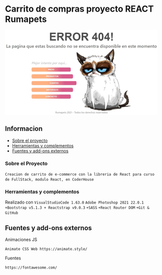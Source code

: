 # Carrito de compras proyecto REACT Rumapets
<p align="center">
  <img src="https://github.com/Julesarg/idea-stradolini/blob/main/images/readmeimg.jpg"/>
</p>

## Informacion
* [Sobre el proyecto](#Sobre-el-Proyecto)
* [Herramientas y complementos](#Herramientas-y-complementos)
* [Fuentes y add-ons externos](#Fuentes-y-addons-externos)

### Sobre el Proyecto
`
Creacion de carrito de e-commerce con la libreria de React para curso de FullStack, modulo React, en CoderHouse
`
### Herramientas y complementos

Realizado con
`
VisualStudioCode 1.63.0
`
`
Adobe Photoshop 2021 22.0.1
`
`
+Bootstrap v5.1.3 + Reactstrap v9.0.3
`
`
+SASS
`
`
+React Router DOM
`
`
+Git & GitHub
`
## Fuentes y add-ons externos

Animaciones JS
```
Animate CSS Web https://animate.style/
```
Fuentes
```
https://fontawesome.com/
```
